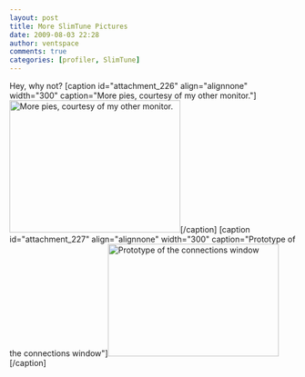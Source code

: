 ```yaml
---
layout: post
title: More SlimTune Pictures
date: 2009-08-03 22:28
author: ventspace
comments: true
categories: [profiler, SlimTune]
---
```

Hey, why not?
[caption id="attachment_226" align="alignnone" width="300" caption="More pies, courtesy of my other monitor."]<a href="http://ventspace.files.wordpress.com/2009/08/080209-pies2.jpg"><img src="http://ventspace.files.wordpress.com/2009/08/080209-pies2.jpg?w=300" alt="More pies, courtesy of my other monitor." title="080209-Pies2" width="300" height="233" class="size-medium wp-image-226" /></a>[/caption]
[caption id="attachment_227" align="alignnone" width="300" caption="Prototype of the connections window"]<a href="http://ventspace.files.wordpress.com/2009/08/080309-connections.jpg"><img src="http://ventspace.files.wordpress.com/2009/08/080309-connections.jpg?w=300" alt="Prototype of the connections window" title="080309-Connections" width="300" height="198" class="size-medium wp-image-227" /></a>[/caption]

